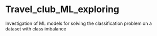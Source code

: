 # Travel_club_ML_exploring
Investigation of ML models for solving the classification problem on a dataset with class imbalance
